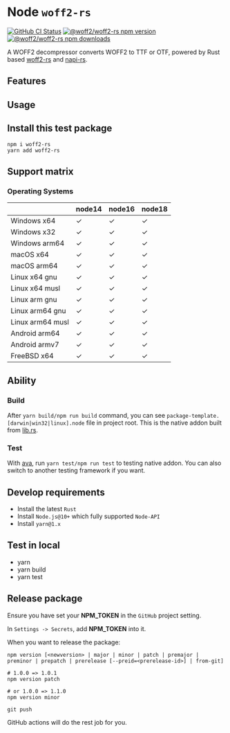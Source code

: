 # Node `woff2-rs`

<a href="https://github.com/yisibl/node-woff2-rs/actions"><img alt="GitHub CI Status" src="https://github.com/yisibl/node-woff2-rs/workflows/CI/badge.svg?branch=main"></a>
<a href="https://www.npmjs.com/package/@woff2/woff2-rs"><img src="https://img.shields.io/npm/v/@woff2/woff2-rs.svg?sanitize=true" alt="@woff2/woff2-rs npm version"></a>
<a href="https://npmcharts.com/compare/@woff2/woff2-rs?minimal=true"><img src="https://img.shields.io/npm/dm/@woff2/woff2-rs.svg?sanitize=true" alt="@woff2/woff2-rs npm downloads"></a>

A WOFF2 decompressor converts WOFF2 to TTF or OTF, powered by Rust based [woff2-rs](https://github.com/Cimpress-MCP/woff2-rs) and [napi-rs](https://github.com/napi-rs/napi-rs).

## Features

## Usage


## Install this test package

```
npm i woff2-rs
yarn add woff2-rs
```

## Support matrix

### Operating Systems

|                  | node14 | node16 | node18 |
| ---------------- | ------ | ------ | ------ |
| Windows x64      | ✓      | ✓      | ✓      |
| Windows x32      | ✓      | ✓      | ✓      |
| Windows arm64    | ✓      | ✓      | ✓      |
| macOS x64        | ✓      | ✓      | ✓      |
| macOS arm64      | ✓      | ✓      | ✓      |
| Linux x64 gnu    | ✓      | ✓      | ✓      |
| Linux x64 musl   | ✓      | ✓      | ✓      |
| Linux arm gnu    | ✓      | ✓      | ✓      |
| Linux arm64 gnu  | ✓      | ✓      | ✓      |
| Linux arm64 musl | ✓      | ✓      | ✓      |
| Android arm64    | ✓      | ✓      | ✓      |
| Android armv7    | ✓      | ✓      | ✓      |
| FreeBSD x64      | ✓      | ✓      | ✓      |

## Ability

### Build

After `yarn build/npm run build` command, you can see `package-template.[darwin|win32|linux].node` file in project root. This is the native addon built from [lib.rs](./src/lib.rs).

### Test

With [ava](https://github.com/avajs/ava), run `yarn test/npm run test` to testing native addon. You can also switch to another testing framework if you want.

## Develop requirements

- Install the latest `Rust`
- Install `Node.js@10+` which fully supported `Node-API`
- Install `yarn@1.x`

## Test in local

- yarn
- yarn build
- yarn test

## Release package

Ensure you have set your **NPM_TOKEN** in the `GitHub` project setting.

In `Settings -> Secrets`, add **NPM_TOKEN** into it.

When you want to release the package:

`npm version [<newversion> | major | minor | patch | premajor | preminor | prepatch | prerelease [--preid=<prerelease-id>] | from-git]`

```
# 1.0.0 => 1.0.1
npm version patch

# or 1.0.0 => 1.1.0
npm version minor

git push
```

GitHub actions will do the rest job for you.
